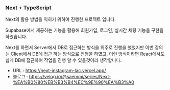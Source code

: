 ### Next + TypeScript

Next의 활용 방법을 익히기 위하여 진행한 프로젝트 입니다.

Supabase에서 제공하는 기능을 활용해 회원가입, 로그인, 실시간 채팅 기능을 구현을 하였습니다.

Next를 하면서 Server에서 DB로 접근하는 방식을 위주로 진행을 했었지만 이번 강의는 Client에서 DB에 접근 하는 방식으로 진행을 하였고,
이런 방식이라면 React에서도 쉽게 DB에 접근하여 작업을 진행 할 수 있을것이라 생각합니다. 

- URL : https://next-instagram-lac.vercel.app/
- 블로그 : https://velog.io/@saemmi/series/Next-%EA%B0%80%EB%B3%B4%EC%9E%90%EA%B3%A0

